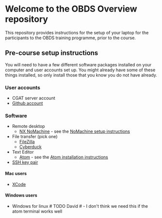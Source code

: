 # Welcome to the OBDS Overview repository

This repository provides instructions for the setup of your laptop for the participants to the OBDS training programme, prior to the course.

## Pre-course setup instructions

You will need to have a few different software packages installed on your computer and user accounts set up.
You might already have some of these things installed, so only install those that you know you do not have already.

### User accounts

- CGAT server account
- [Github account](create_github_account.md)

### Software

- Remote desktop
    + [NX NoMachine](https://www.nomachine.com/) - see the [NoMachine setup instructions](nomachine_setup.pdf)
- File transfer (pick one)
    + [FileZilla](https://filezilla-project.org/)
    + [Cyberduck](https://cyberduck.io/)
- Text Editor
    + [Atom](https://atom.io/) - see the [Atom installation instructions](atom_installation_instructions.md)
- [SSH key pair](create_ssh_keypair.md)

#### Mac users

- [XCode](xcode_setup.md)

#### Windows users

- Windows for linux # TODO David # - I don't think we need this if the atom terminal works well


